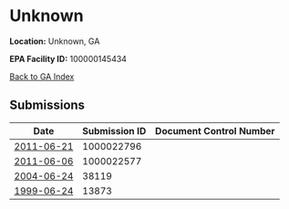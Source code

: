 # Unknown

**Location:** Unknown, GA

**EPA Facility ID:** 100000145434

[Back to GA Index](../../index.md)

## Submissions

| Date | Submission ID | Document Control Number |
|------|--------------|-------------------------|
| [2011-06-21](submissions/1000022796.md) | 1000022796 |  |
| [2011-06-06](submissions/1000022577.md) | 1000022577 |  |
| [2004-06-24](submissions/38119.md) | 38119 |  |
| [1999-06-24](submissions/13873.md) | 13873 |  |
